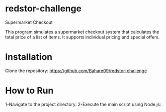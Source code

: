 # redstor-challenge

Supermarket Checkout

This program simulates a supermarket checkout system that calculates the total price of a list of items. It supports individual pricing and special offers.

# Installation

Clone the repository: https://github.com/Bahare09/redstor-challenge

# How to Run

1-Navigate to the project directory: <cd supermarketCheckout>
2-Execute the main script using Node.js: <node checkoutOOP.js>

